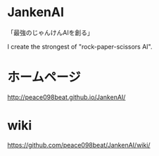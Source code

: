 # JankenAI
「最強のじゃんけんAIを創る」

I create the strongest of "rock-paper-scissors AI".

# ホームページ  
http://peace098beat.github.io/JankenAI/

# wiki
https://github.com/peace098beat/JankenAI/wiki/
